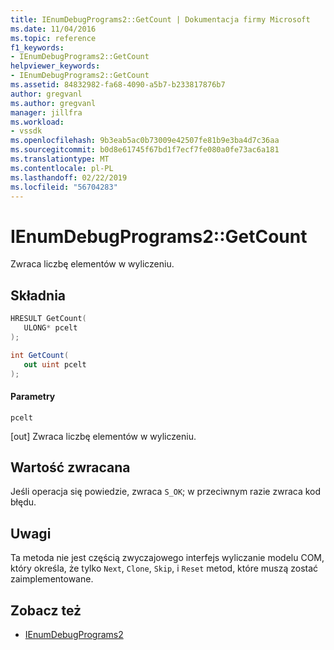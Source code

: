 ```yaml
---
title: IEnumDebugPrograms2::GetCount | Dokumentacja firmy Microsoft
ms.date: 11/04/2016
ms.topic: reference
f1_keywords:
- IEnumDebugPrograms2::GetCount
helpviewer_keywords:
- IEnumDebugPrograms2::GetCount
ms.assetid: 84832982-fa68-4090-a5b7-b233817876b7
author: gregvanl
ms.author: gregvanl
manager: jillfra
ms.workload:
- vssdk
ms.openlocfilehash: 9b3eab5ac0b73009e42507fe81b9e3ba4d7c36aa
ms.sourcegitcommit: b0d8e61745f67bd1f7ecf7fe080a0fe73ac6a181
ms.translationtype: MT
ms.contentlocale: pl-PL
ms.lasthandoff: 02/22/2019
ms.locfileid: "56704283"
---
```

# <a name="ienumdebugprograms2getcount"></a>IEnumDebugPrograms2::GetCount
Zwraca liczbę elementów w wyliczeniu.

## <a name="syntax"></a>Składnia

```cpp
HRESULT GetCount(
   ULONG* pcelt
);
```

```csharp
int GetCount(
   out uint pcelt
);
```

#### <a name="parameters"></a>Parametry
 `pcelt`

 [out] Zwraca liczbę elementów w wyliczeniu.

## <a name="return-value"></a>Wartość zwracana
 Jeśli operacja się powiedzie, zwraca `S_OK`; w przeciwnym razie zwraca kod błędu.

## <a name="remarks"></a>Uwagi
 Ta metoda nie jest częścią zwyczajowego interfejs wyliczanie modelu COM, który określa, że tylko `Next`, `Clone`, `Skip`, i `Reset` metod, które muszą zostać zaimplementowane.

## <a name="see-also"></a>Zobacz też
- [IEnumDebugPrograms2](../../../extensibility/debugger/reference/ienumdebugprograms2.md)